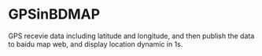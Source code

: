 # GPSinBDMAP
GPS recevie data including latitude and longitude, and then publish the data to baidu map web, and display location dynamic in 1s.
